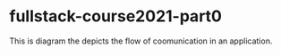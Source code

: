 # fullstack-course2021-part0

This is diagram the depicts the flow of coomunication in an application.
